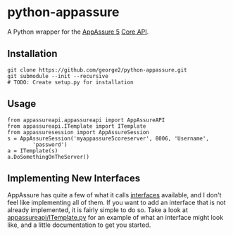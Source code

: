 python-appassure
================

A Python wrapper for the [AppAssure 5](http://www.appassure.com/) [Core
API](http://docs.appassure.com/display/AA50D/).

## Installation

    git clone https://github.com/george2/python-appassure.git
    git submodule --init --recursive
    # TODO: Create setup.py for installation

## Usage

    from appassureapi.appassureapi import AppAssureAPI
    from appassureapi.ITemplate import ITemplate
    from appassuresession import AppAssureSession
    s = AppAssureSession('myappassure5coreserver', 8006, 'Username',
            'password')
    a = ITemplate(s)
    a.DoSomethingOnTheServer()

## Implementing New Interfaces
AppAssure has quite a few of what it calls
[interfaces](http://docs.appassure.com/display/AA50D/Core+API+Reference)
available, and I don't feel like implementing all of them. If you want
to add an interface that is not already implemented, it is fairly simple
to do so. Take a look at
[appassureapi/ITemplate.py](appassureapi/ITemplate.py) for an example of
what an interface might look like, and a little documentation to get you
started.


